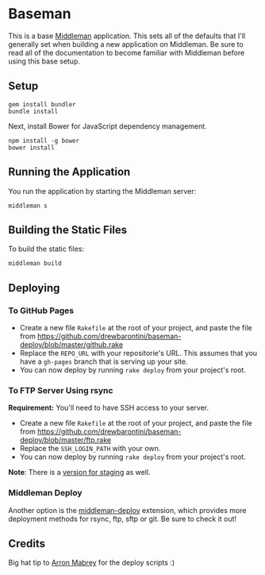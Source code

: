 Baseman
=======

This is a base [Middleman](http://middlemanapp.com/) application. This
sets all of the defaults that I'll generally set when building a new
application on Middleman. Be sure to read all of the documentation to
become familiar with Middleman before using this base setup.

Setup
-----

```shell
gem install bundler
bundle install
```

Next, install Bower for JavaScript dependency management.

```shell
npm install -g bower
bower install
```

Running the Application
-----------------------

You run the application by starting the Middleman server:

```shell
middleman s
```

Building the Static Files
-------------------------

To build the static files:

```shell
middleman build
```

Deploying
---------

### To GitHub Pages

- Create a new file `Rakefile` at the root of your project, and paste the file from https://github.com/drewbarontini/baseman-deploy/blob/master/github.rake
- Replace the `REPO_URL` with your repositorie's URL. This assumes that you have a `gh-pages` branch that is serving up your site.
- You can now deploy by running `rake deploy` from your project's root.

### To FTP Server Using rsync

**Requirement:** You'll need to have SSH access to your server.

- Create a new file `Rakefile` at the root of your project, and paste the file from https://github.com/drewbarontini/baseman-deploy/blob/master/ftp.rake
- Replace the `SSH_LOGIN_PATH` with your own.
- You can now deploy by running `rake deploy` from your project's root.

**Note**: There is a [version for staging](https://github.com/drewbarontini/baseman-deploy/blob/master/ftp-staging.rake) as well.

### Middleman Deploy

Another option is the [middleman-deploy](https://github.com/tvaughan/middleman-deploy) extension, which provides more deployment methods for rsync, ftp, sftp or git. Be sure to check it out!

Credits
-------

Big hat tip to [Arron Mabrey](https://github.com/arronmabrey) for the
deploy scripts :)
